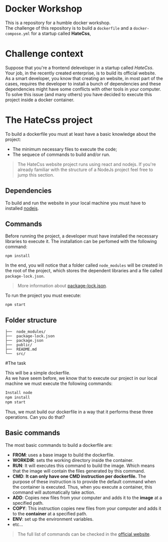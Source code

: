 
# Docker Workshop

This is a repository for a humble docker workshop.  
The challenge of this repository is to build a `dockerfile` and a `docker-compose.yml` for a startup called __HateCss__, 


# Challenge context

Suppose that you're a frontend deleveloper in a startup called _HateCss_.  
Your job, in the recently created enterprise, is to build its official website.   
As a smart developer, you know that creating an website, in most part of the cases, requires the developer to install a bunch of dependencies and these dependencies might have some conflicts with other tools in your computer. To solve this issue (and many others) you have decided to execute this project inside a docker container.   

# The HateCss project 


To build a dockerfile you must at least have a basic knowledge about the project: 
- The minimum necessary files to execute the code; 
- The sequece of commands to build and/or run. 

> The HateCss website project runs using react and nodejs. If you're already familiar with the structure of a NodeJs project feel free to jump this section.  

## Dependencies 
To build and run the website in your local machine you must have to installed [nodejs](https://nodejs.org/en/).

## Commands
Before running the project, a developer must have installed the necessary libraries to execute it. The installation can be perfomed with the following command:  
```bash=
npm install
```
In the end, you will notice that a folder called `node_modules` will be created in the root of the project, which stores the dependent libraries and a file called `package-lock.json`. 
> More information about [package-lock.json](https://docs.npmjs.com/cli/v8/configuring-npm/package-lock-json). 

To run the project you must execute:  
```bash=
npm start
```

## Folder structure  
```
├──  node_modules/
├──  package-lock.json
├──  package.json
├──  public/
├──  README.md
└──  src/
``` 

#The task

This will be a simple dockerfile.  
As we have seem before, we know that to execute our project in our local machine we must execute the following commands: 
```bash
Install node 
npm install 
npm start
```

Thus, we must build our dockerfile in a way that it performs these three operations. Can you do that?  

## Basic commands 
The most basic commands to build a dockerfile are:  
- **FROM**: uses a base image to build the dockerfile. 
- **WORKDIR**: sets the working directory inside the container. 
- **RUN**: It will executes this command to build the image. Which means that the image will contain the files generated by this command.  
- **CMD**: **It can only have one CMD instruction per dockerfile.** The purpose of these instruction is to provide the default command when the container is executed. Thus, when you execute a container, this command will automatically take action. 
- **ADD**: Copies new files from your computer and adds it to the **image** at a specified path.  
- **COPY**: This instruction copies new files from your computer and adds it to the **container** at a specified path.   
- **ENV**: set up the environment variables.  
- etc...

> The full list of commands can be checked in the [official website](https://docs.docker.com/engine/reference/builder/#workdir). 


